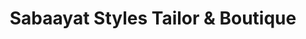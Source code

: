---
title: "Sabaayat Styles Tailor & Boutique"
url: /karachi/sabaayat-styles-tailor-and-boutique/
shop: clothes
---